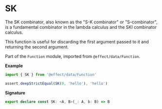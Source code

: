 # SK

The SK combinator, also known as the "S-K combinator" or "S-combinator", is a fundamental combinator in the
lambda calculus and the SKI combinator calculus.

This function is useful for discarding the first argument passed to it and returning the second argument.

Part of the `Function` module, imported from `@effect/data/Function`.

**Example**

```ts
import { SK } from '@effect/data/Function'

assert.deepStrictEqual(SK(0, 'hello'), 'hello')
```

**Signature**

```ts
export declare const SK: <A, B>(_: A, b: B) => B
```
